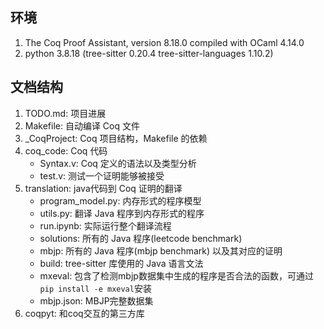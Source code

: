 ## 环境
1. The Coq Proof Assistant, version 8.18.0
   compiled with OCaml 4.14.0
2. python 3.8.18
   (tree-sitter                0.20.4
    tree-sitter-languages      1.10.2)
    
## 文档结构
1. TODO.md: 项目进展
2. Makefile: 自动编译 Coq 文件
3. _CoqProject: Coq 项目结构，Makefile 的依赖
4. coq_code: Coq 代码
   - Syntax.v: Coq 定义的语法以及类型分析
   - test.v: 测试一个证明能够被接受
5. translation: java代码到 Coq 证明的翻译
   - program_model.py: 内存形式的程序模型
   - utils.py: 翻译 Java 程序到内存形式的程序
   - run.ipynb: 实际运行整个翻译流程
   - solutions: 所有的 Java 程序(leetcode benchmark)
   - mbjp: 所有的 Java 程序(mbjp benchmark) 以及其对应的证明
   - build: tree-sitter 库使用的 Java 语言文法
   - mxeval: 包含了检测mbjp数据集中生成的程序是否合法的函数，可通过 `pip install -e mxeval`安装
   - mbjp.json: MBJP完整数据集
6. coqpyt: 和coq交互的第三方库